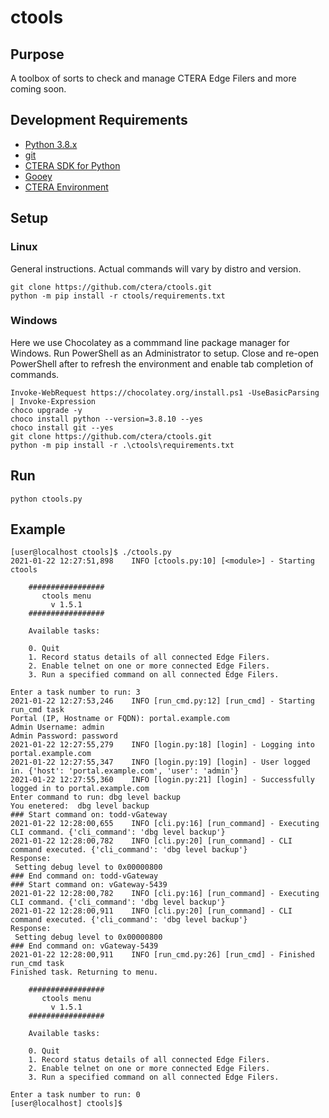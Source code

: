 # ctools

## Purpose

A toolbox of sorts to check and manage CTERA Edge Filers and more coming soon.

## Development Requirements

- [Python 3.8.x](https://www.python.org/downloads/release/python-3810/)
- [git](https://git-scm.com/)
- [CTERA SDK for Python](https://github.com/ctera/ctera-python-sdk)
- [Gooey](https://github.com/chriskiehl/Gooey)
- [CTERA Environment](https://www.ctera.com/)

## Setup


### Linux

General instructions. Actual commands will vary by distro and version.
```
git clone https://github.com/ctera/ctools.git
python -m pip install -r ctools/requirements.txt
```

### Windows

Here we use Chocolatey as a commmand line package manager for Windows.
Run PowerShell as an Administrator to setup. Close and re-open PowerShell
after to refresh the environment and enable tab completion of commands.

```
Invoke-WebRequest https://chocolatey.org/install.ps1 -UseBasicParsing | Invoke-Expression
choco upgrade -y
choco install python --version=3.8.10 --yes
choco install git --yes
git clone https://github.com/ctera/ctools.git
python -m pip install -r .\ctools\requirements.txt
```

## Run

```
python ctools.py
```

## Example

```
[user@localhost ctools]$ ./ctools.py
2021-01-22 12:27:51,898    INFO [ctools.py:10] [<module>] - Starting ctools

    #################
       ctools menu
         v 1.5.1
    #################

    Available tasks:

    0. Quit
    1. Record status details of all connected Edge Filers.
    2. Enable telnet on one or more connected Edge Filers.
    3. Run a specified command on all connected Edge Filers.

Enter a task number to run: 3
2021-01-22 12:27:53,246    INFO [run_cmd.py:12] [run_cmd] - Starting run_cmd task
Portal (IP, Hostname or FQDN): portal.example.com
Admin Username: admin
Admin Password: password
2021-01-22 12:27:55,279    INFO [login.py:18] [login] - Logging into portal.example.com
2021-01-22 12:27:55,347    INFO [login.py:19] [login] - User logged in. {'host': 'portal.example.com', 'user': 'admin'}
2021-01-22 12:27:55,360    INFO [login.py:21] [login] - Successfully logged in to portal.example.com
Enter command to run: dbg level backup
You enetered:  dbg level backup
### Start command on: todd-vGateway
2021-01-22 12:28:00,655    INFO [cli.py:16] [run_command] - Executing CLI command. {'cli_command': 'dbg level backup'}
2021-01-22 12:28:00,782    INFO [cli.py:20] [run_command] - CLI command executed. {'cli_command': 'dbg level backup'}
Response:
 Setting debug level to 0x00000800
### End command on: todd-vGateway
### Start command on: vGateway-5439
2021-01-22 12:28:00,782    INFO [cli.py:16] [run_command] - Executing CLI command. {'cli_command': 'dbg level backup'}
2021-01-22 12:28:00,911    INFO [cli.py:20] [run_command] - CLI command executed. {'cli_command': 'dbg level backup'}
Response:
 Setting debug level to 0x00000800
### End command on: vGateway-5439
2021-01-22 12:28:00,911    INFO [run_cmd.py:26] [run_cmd] - Finished run_cmd task
Finished task. Returning to menu.

    #################
       ctools menu
         v 1.5.1
    #################

    Available tasks:

    0. Quit
    1. Record status details of all connected Edge Filers.
    2. Enable telnet on one or more connected Edge Filers.
    3. Run a specified command on all connected Edge Filers.

Enter a task number to run: 0
[user@localhost] ctools]$
```
